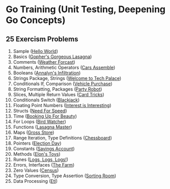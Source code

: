 # Go Training  (Unit Testing, Deepening Go Concepts)

## 25 Exercism Problems

1. Sample ([Hello World](https://exercism.org/tracks/go/exercises/hello-world))
2. Basics ([Gopher's Gorgeous Lasagna](https://exercism.org/tracks/go/exercises/lasagna))
3. Comments ([Weather Forcast](https://exercism.org/tracks/go/exercises/weather-forecast))
4. Numbers, Arithmetic Operators ([Cars Assemble](https://exercism.org/tracks/go/exercises/cars-assemble))
5. Booleans ([Annalyn's Infiltration](https://exercism.org/tracks/go/exercises/annalyns-infiltration))
6. Strings Package, Strings ([Welcome to Tech Palace](https://exercism.org/tracks/go/exercises/welcome-to-tech-palace))
7. Conditionals If, Comparison ([Vehicle Purchase](https://exercism.org/tracks/go/exercises/vehicle-purchase))
8. String Formatting, Packages ([Party Robot](https://exercism.org/tracks/go/exercises/party-robot))
9. Slices, Multiple Return Values ([Card Tricks](https://exercism.org/tracks/go/exercises/card-tricks))
10. Conditionals Switch ([Blackjack](https://exercism.org/tracks/go/exercises/blackjack))
11. Floating Point Numbers ([Interest is Interesting](https://exercism.org/tracks/go/exercises/interest-is-interesting))
12. Structs ([Need For Speed](https://exercism.org/tracks/go/exercises/need-for-speed))
13. Time ([Booking Up For Beauty](https://exercism.org/tracks/go/exercises/booking-up-for-beauty))
14. For Loops ([Bird Watcher](https://exercism.org/tracks/go/exercises/bird-watcher))
15. Functions ([Lasagna Master](https://exercism.org/tracks/go/exercises/lasagna-master))
16. Maps ([Gross Store](https://exercism.org/tracks/go/exercises/gross-store))
17. Range Iteration, Type Definitions ([Chessboard](https://exercism.org/tracks/go/exercises/chessboard))
18. Pointers ([Election Day](https://exercism.org/tracks/go/exercises/election-day))
19. Constants ([Savings Account](https://exercism.org/tracks/go/exercises/savings-account))
20. Methods ([Elon's Toys](https://exercism.org/tracks/go/exercises/elons-toys))
21. Runes ([Logs, Logs, Logs!](https://exercism.org/tracks/go/exercises/logs-logs-logs))
22. Errors, Interfaces ([The Farm](https://exercism.org/tracks/go/exercises/the-farm))
23. Zero Values ([Census](https://exercism.org/tracks/go/exercises/census))
24. Type Conversion, Type Assertion ([Sorting Room](https://exercism.org/tracks/go/exercises/sorting-room))
25. Data Processing ([Etl](https://exercism.org/tracks/go/exercises/etl))
